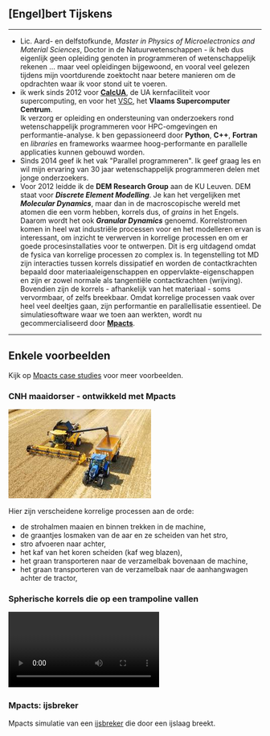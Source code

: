 ## [Engel]bert Tijskens

---

- Lic. Aard- en delfstofkunde, *Master in Physics of Microelectronics and Material Sciences*, Doctor in de 
  Natuurwetenschappen - ik heb dus eigenlijk geen opleiding genoten in programmeren of wetenschappelijk rekenen ... 
  maar veel opleidingen bijgewoond, en vooral veel gelezen tijdens mijn voortdurende zoektocht naar betere manieren 
  om de opdrachten waar ik voor stond uit te voeren.  
- ik werk sinds 2012 voor **[CalcUA](https://www.uantwerpen.be/en/research-facilities/calcua/)**, de UA 
  kernfaciliteit voor supercomputing, en voor het [VSC](https://vscentrum.be), het **Vlaams Supercomputer Centrum**.  
  Ik verzorg er opleiding en ondersteuning van onderzoekers rond wetenschappelijk programmeren voor HPC-omgevingen 
  en performantie-analyse. k ben gepassioneerd door **Python**, **C++**, **Fortran** en *libraries* en frameworks 
  waarmee hoog-performante en parallelle applicaties kunnen gebouwd worden.
- Sinds 2014 geef ik het vak "Parallel programmeren". Ik geef graag les en wil mijn ervaring van 30 jaar 
  wetenschappelijk programmeren delen met jonge onderzoekers.
- Voor 2012 leidde ik de **DEM Research Group** aan de KU Leuven. DEM staat voor ***Discrete Element Modelling***. 
  Je kan het vergelijken met ***Molecular Dynamics***, maar dan in de macroscopische wereld met atomen die een vorm 
  hebben, korrels dus, of *grains* in het Engels. Daarom wordt het ook ***Granular Dynamics*** genoemd. 
  Korrelstromen komen in heel wat industriële processen voor en het modelleren ervan is interessant, om inzicht te 
  verwerven in korrelige processen en om er goede procesinstallaties voor te ontwerpen. Dit is erg uitdagend omdat de 
  fysica van korrelige processen zo complex is. In tegenstelling tot MD zijn interacties tussen korrels dissipatief 
  en worden de contactkrachten bepaald door materiaaleigenschappen en oppervlakte-eigenschappen en zijn er zowel 
  normale als tangentiële contactkrachten (wrijving). Bovendien zijn de korrels - afhankelijk van het materiaal - 
  soms vervormbaar, of zelfs breekbaar. Omdat korrelige processen vaak over heel veel deeltjes gaan, zijn 
  performantie en parallellisatie essentieel. De simulatiesoftware waar we toen aan werkten, wordt nu 
  gecommercialiseerd door **[Mpacts](https://mpacts.com)**. 

---

## Enkele voorbeelden

Kijk op [Mpacts case studies](https://mpacts.com/case-studies.html) voor meer voorbeelden. 

### CNH maaidorser - ontwikkeld met Mpacts

![CNH maaidorser](public/cnh-combine-harvester.jpeg)

Hier zijn verscheidene korrelige processen aan de orde:

- de strohalmen maaien en binnen trekken in de machine,
- de graantjes losmaken van de aar en ze scheiden van het stro,
- stro afvoeren naar achter,
- het kaf van het koren scheiden (kaf weg blazen),
- het graan transporteren naar de verzamelbak bovenaan de machine,
- het graan transporteren van de verzamelbak naar de aanhangwagen achter de tractor,

### Spherische korrels die op een trampoline vallen

![type:video](/public/spheres2000_sheet4.mp4)

### Mpacts: ijsbreker

Mpacts simulatie van een [ijsbreker](https://www.youtube.com/watch?v=6qd7HAVRCn8) die door een ijslaag breekt.


